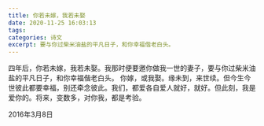 ```yaml
---
title: 你若未嫁，我若未娶
date: 2020-11-25 16:03:13
tags:
categories: 诗文
excerpt: 要与你过柴米油盐的平凡日子，和你幸福偕老白头。 
---
```

四年后，你若未嫁，我若未娶。我那时便要邀你做我一世的妻子，要与你过柴米油盐的平凡日子，和你幸福偕老白头。 你嫁，或我娶。缘未到，来世续。但今生今世彼此都要幸福，别还牵念彼此。我们，都爱各自爱人就好，就好。但此刻，我是爱你的。将来，变数多，对你我，都是考验。

2016年3月8日
